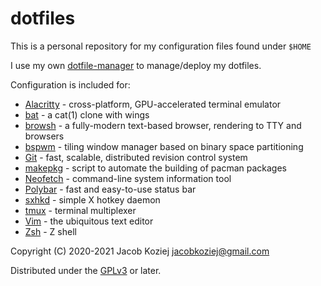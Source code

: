 # dotfiles

This is a personal repository for my configuration files found under `$HOME`

I use my own [dotfile-manager] to manage/deploy my dotfiles.

Configuration is included for:

* [Alacritty] - cross-platform, GPU-accelerated terminal emulator
* [bat] - a cat(1) clone with wings
* [browsh] - a fully-modern text-based browser, rendering to TTY and browsers
* [bspwm] - tiling window manager based on binary space partitioning
* [Git] - fast, scalable, distributed revision control system
* [makepkg] - script to automate the building of pacman packages
* [Neofetch] - command-line system information tool
* [Polybar] - fast and easy-to-use status bar
* [sxhkd] - simple X hotkey daemon
* [tmux] - terminal multiplexer
* [Vim] - the ubiquitous text editor
* [Zsh] - Z shell

Copyright (C) 2020-2021  Jacob Koziej <jacobkoziej@gmail.com>

Distributed under the [GPLv3] or later.


[dotfile-manager]: https://git.jacobkoziej.xyz/dotfile-manager/
[Alacritty]: https://github.com/alacritty/alacritty
[bat]: https://github.com/sharkdp/bat
[browsh]: https://www.brow.sh/
[bspwm]: https://github.com/baskerville/bspwm
[Git]: https://git-scm.com/
[makepkg]: https://git.archlinux.org/pacman.git/tree/scripts/makepkg.sh.in
[Neofetch]: https://github.com/dylanaraps/neofetch
[Polybar]: https://polybar.github.io/
[sxhkd]: https://github.com/baskerville/sxhkd
[tmux]: https://tmux.github.io/
[Vim]: https://www.vim.org/
[Zsh]: https://www.zsh.org/

[GPLv3]: LICENSE.md
